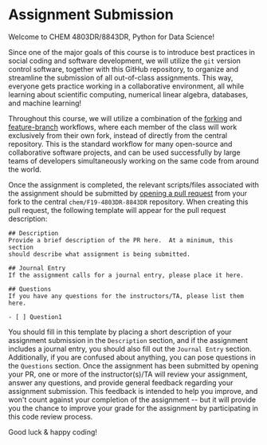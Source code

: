 Assignment Submission
=====================

Welcome to CHEM 4803DR/8843DR, Python for Data Science! 

Since one of the major goals of this course is to introduce best practices in
social coding and software development, we will utilize the `git` version
control software, together with this GitHub repository, to organize and
streamline the submission of all out-of-class assignments.  This way, everyone
gets practice working in a collaborative environment, all while learning about
scientific computing, numerical linear algebra, databases, and machine
learning!

Throughout this course, we will utilize a combination of the
[forking](https://www.atlassian.com/git/tutorials/comparing-workflows/forking-workflow)
and [feature-branch](https://guides.github.com/introduction/flow/) workflows,
where each member of the class will work exclusively from their own fork,
instead of directly from the central repository.  This is the standard workflow
for many open-source and collaborative software projects, and can be used
successfully by large teams of developers simultaneously working on the same
code from around the world.  

Once the assignment is completed, the relevant scripts/files associated with
the assignment should be submitted by [opening a pull
request](https://help.github.com/articles/creating-a-pull-request-from-a-fork/)
from your fork to the central `chem/F19-4803DR-8843DR` repository. When
creating this pull request, the following template will appear for the pull
request description:

```
## Description
Provide a brief description of the PR here.  At a minimum, this section
should describe what assignment is being submitted.

## Journal Entry 
If the assignment calls for a journal entry, please place it here.

## Questions
If you have any questions for the instructors/TA, please list them here.

- [ ] Question1
```

You should fill in this template by placing a short description of your
assignment submission in the `Description` section, and if the assignment
includes a journal entry, you should also fill out the  `Journal Entry`
section.  Additionally, if you are confused about anything, you can pose
questions in the `Questions` section.  Once the assignment has been submitted
by opening your PR, one or more of the instructor(s)/TA will review your
assignment, answer any questions, and provide general feedback regarding your
assignment submission.  This feedback is intended to help you improve, and
won't count against your completion of the assignment -- but it will provide
you the chance to improve your grade for the assignment by participating in
this code review process.

Good luck & happy coding!

